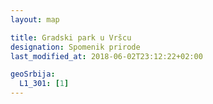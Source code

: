 ```yaml
---
layout: map

title: Gradski park u Vršcu
designation: Spomenik prirode
last_modified_at: 2018-06-02T23:12:22+02:00

geoSrbija:
  L1_301: [1]
---
```

